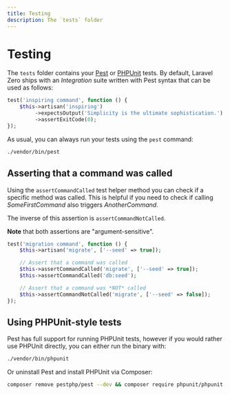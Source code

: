 ```yaml
---
title: Testing
description: The `tests` folder
---
```


# Testing

The `tests` folder contains your [Pest](https://pestphp.com) or [PHPUnit](https://phpunit.de) tests. By default, Laravel Zero
ships with an *Integration* suite written with Pest syntax that can be used as follows:

```php
test('inspiring command', function () {
    $this->artisan('inspiring')
         ->expectsOutput('Simplicity is the ultimate sophistication.')
         ->assertExitCode(0);
});
```

As usual, you can always run your tests using the `pest` command:

```bash
./vendor/bin/pest
```

<a name="asserting-that-a-command-was-called"></a>
## Asserting that a command was called

Using the `assertCommandCalled` test helper method you can check if a specific method was called.
This is helpful if you need to check if calling _SomeFirstCommand_ also triggers _AnotherCommand_.

The inverse of this assertion is `assertCommandNotCalled`.

__Note__ that both assertions are "argument-sensitive".

```php
test('migration command', function () {
    $this->artisan('migrate', ['--seed' => true]);

    // Assert that a command was called
    $this->assertCommandCalled('migrate', ['--seed' => true]);
    $this->assertCommandCalled('db:seed');

    // Assert that a command was *NOT* called
    $this->assertCommandNotCalled('migrate', ['--seed' => false]);
});
```

<a name="using-phpunit-style-tests"></a>
## Using PHPUnit-style tests

Pest has full support for running PHPUnit tests, however if you would rather use PHPUnit directly, you can either run the binary with:

```bash
./vendor/bin/phpunit
```

Or uninstall Pest and install PHPUnit via Composer:

```bash
composer remove pestphp/pest --dev && composer require phpunit/phpunit --dev
```
